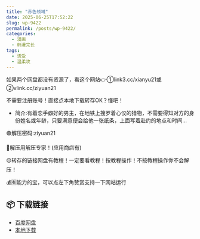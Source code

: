 ```yaml
---
title: "赤色领域"
date: 2025-06-25T17:52:22
slug: wp-9422
permalink: /posts/wp-9422/
categories:
  - 漫画
  - 韩漫完长
tags:
  - 诱受
  - 温柔攻
---
```


如果两个网盘都没有资源了，看这个网站👉①link3.cc/xianyu21或②vlink.cc/ziyuan21

不需要注册账号！直接点本地下载转存OK？懂吧！

*   简介:有着恋手癖好的男主，在地铁上搜罗着心仪的猎物，不需要得知对方的身份姓名或年龄，只要满意便会给他一张纸条，上面写着赴约的地点和时间…

🟢解压密码:ziyuan21

🔵解压用解压专家！(应用商店有)

🟡转存的链接网盘有教程！一定要看教程！按教程操作！不按教程操作你不会解压！

💰🈶能力的宝，可以点左下角赞赏支持一下网站运行

## 📦 下载链接
- [百度网盘](https://blziyuan21.com/pay-download/9422?key=aa12c44de1&down_id=0)
- [本地下载](https://blziyuan21.com/pay-download/9422?key=aa12c44de1&down_id=1)

